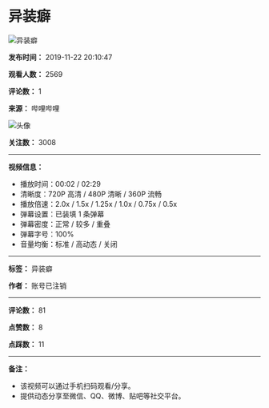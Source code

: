 # 异装癖

![异装癖](//i2.hdslb.com/bfs/archive/658f439b76e730add63862ab0b8344ffa64af035.jpg@518w_290h_1c_!web-video-share-cover.webp)

**发布时间：** 2019-11-22 20:10:47

**观看人数：** 2569

**评论数：** 1

**来源：** 哔哩哔哩

![头像](//i0.hdslb.com/bfs/face/member/noface.jpg@96w.webp)

**关注数：** 3008

---

**视频信息：**

- 播放时间：00:02 / 02:29
- 清晰度：720P 高清 / 480P 清晰 / 360P 流畅
- 播放倍速：2.0x / 1.5x / 1.25x / 1.0x / 0.75x / 0.5x
- 弹幕设置：已装填 1 条弹幕
- 弹幕密度：正常 / 较多 / 重叠
- 弹幕字号：100%
- 音量均衡：标准 / 高动态 / 关闭

---

**标签：** 异装癖

**作者：** 账号已注销

---

**评论数：** 81

**点赞数：** 8

**点踩数：** 11

---

**备注：** 

- 该视频可以通过手机扫码观看/分享。
- 提供动态分享至微信、QQ、微博、贴吧等社交平台。